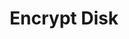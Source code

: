 ---
sidebar_position: 1
title: "Encrypt Disk"
sidebar_label: "Encrypt Disk"
description: "Secure storage devices in Debian systems - implement full disk encryption, configure LUKS encryption, setup encrypted partitions, and protect data at rest."
keywords:
  - "debian disk encryption"
  - "full disk encryption"
  - "luks encryption"
  - "encrypted partitions"
  - "data protection"
tags:
  - debian
  - disk-encryption
  - full-disk-encryption
  - luks
  - data-protection
slug: /linux/debian/security/encryption/encrypt-disk
---